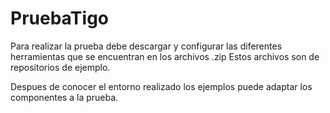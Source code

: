 # PruebaTigo

Para realizar la prueba debe descargar y configurar las diferentes herramientas que se encuentran en los archivos .zip
Estos archivos son de repositorios de ejemplo.

Despues de conocer el entorno realizado los ejemplos puede adaptar los componentes a la prueba.
